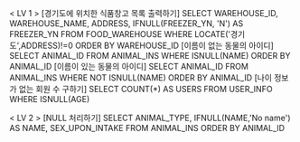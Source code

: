 < LV 1 >
[경기도에 위치한 식품창고 목록 출력하기]
SELECT WAREHOUSE_ID, WAREHOUSE_NAME, ADDRESS, IFNULL(FREEZER_YN, 'N') AS FREEZER_YN FROM FOOD_WAREHOUSE WHERE LOCATE('경기도',ADDRESS)!=0 ORDER BY WAREHOUSE_ID
[이름이 없는 동물의 아이디]
SELECT ANIMAL_ID FROM ANIMAL_INS WHERE ISNULL(NAME) ORDER BY ANIMAL_ID
[이름이 있는 동물의 아이디]
SELECT ANIMAL_ID FROM ANIMAL_INS WHERE NOT ISNULL(NAME) ORDER BY ANIMAL_ID
[나이 정보가 없는 회원 수 구하기]
SELECT COUNT(*) AS USERS FROM USER_INFO WHERE ISNULL(AGE)

< LV 2 >
[NULL 처리하기]
SELECT ANIMAL_TYPE, IFNULL(NAME,'No name') AS NAME, SEX_UPON_INTAKE FROM ANIMAL_INS ORDER BY ANIMAL_ID